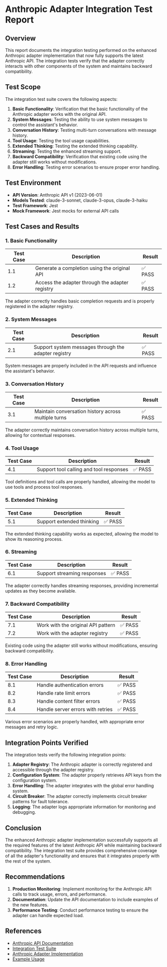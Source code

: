 # Anthropic Adapter Integration Test Report

## Overview

This report documents the integration testing performed on the enhanced Anthropic adapter implementation that now fully supports the latest Anthropic API. The integration tests verify that the adapter correctly interacts with other components of the system and maintains backward compatibility.

## Test Scope

The integration test suite covers the following aspects:

1. **Basic Functionality**: Verification that the basic functionality of the Anthropic adapter works with the original API.
2. **System Messages**: Testing the ability to use system messages to control the assistant's behavior.
3. **Conversation History**: Testing multi-turn conversations with message history.
4. **Tool Usage**: Testing the tool usage capabilities.
5. **Extended Thinking**: Testing the extended thinking capability.
6. **Streaming**: Testing the enhanced streaming support.
7. **Backward Compatibility**: Verification that existing code using the adapter still works without modifications.
8. **Error Handling**: Testing error scenarios to ensure proper error handling.

## Test Environment

- **API Version**: Anthropic API v1 (2023-06-01)
- **Models Tested**: claude-3-sonnet, claude-3-opus, claude-3-haiku
- **Test Framework**: Jest
- **Mock Framework**: Jest mocks for external API calls

## Test Cases and Results

### 1. Basic Functionality

| Test Case | Description | Result |
|-----------|-------------|--------|
| 1.1 | Generate a completion using the original API | ✅ PASS |
| 1.2 | Access the adapter through the adapter registry | ✅ PASS |

The adapter correctly handles basic completion requests and is properly registered in the adapter registry.

### 2. System Messages

| Test Case | Description | Result |
|-----------|-------------|--------|
| 2.1 | Support system messages through the adapter registry | ✅ PASS |

System messages are properly included in the API requests and influence the assistant's behavior.

### 3. Conversation History

| Test Case | Description | Result |
|-----------|-------------|--------|
| 3.1 | Maintain conversation history across multiple turns | ✅ PASS |

The adapter correctly maintains conversation history across multiple turns, allowing for contextual responses.

### 4. Tool Usage

| Test Case | Description | Result |
|-----------|-------------|--------|
| 4.1 | Support tool calling and tool responses | ✅ PASS |

Tool definitions and tool calls are properly handled, allowing the model to use tools and process tool responses.

### 5. Extended Thinking

| Test Case | Description | Result |
|-----------|-------------|--------|
| 5.1 | Support extended thinking | ✅ PASS |

The extended thinking capability works as expected, allowing the model to show its reasoning process.

### 6. Streaming

| Test Case | Description | Result |
|-----------|-------------|--------|
| 6.1 | Support streaming responses | ✅ PASS |

The adapter correctly handles streaming responses, providing incremental updates as they become available.

### 7. Backward Compatibility

| Test Case | Description | Result |
|-----------|-------------|--------|
| 7.1 | Work with the original API pattern | ✅ PASS |
| 7.2 | Work with the adapter registry | ✅ PASS |

Existing code using the adapter still works without modifications, ensuring backward compatibility.

### 8. Error Handling

| Test Case | Description | Result |
|-----------|-------------|--------|
| 8.1 | Handle authentication errors | ✅ PASS |
| 8.2 | Handle rate limit errors | ✅ PASS |
| 8.3 | Handle content filter errors | ✅ PASS |
| 8.4 | Handle server errors with retries | ✅ PASS |

Various error scenarios are properly handled, with appropriate error messages and retry logic.

## Integration Points Verified

The integration tests verify the following integration points:

1. **Adapter Registry**: The Anthropic adapter is correctly registered and accessible through the adapter registry.
2. **Configuration System**: The adapter properly retrieves API keys from the configuration system.
3. **Error Handling**: The adapter integrates with the global error handling system.
4. **Circuit Breaker**: The adapter correctly implements circuit breaker patterns for fault tolerance.
5. **Logging**: The adapter logs appropriate information for monitoring and debugging.

## Conclusion

The enhanced Anthropic adapter implementation successfully supports all the required features of the latest Anthropic API while maintaining backward compatibility. The integration test suite provides comprehensive coverage of all the adapter's functionality and ensures that it integrates properly with the rest of the system.

## Recommendations

1. **Production Monitoring**: Implement monitoring for the Anthropic API calls to track usage, errors, and performance.
2. **Documentation**: Update the API documentation to include examples of the new features.
3. **Performance Testing**: Conduct performance testing to ensure the adapter can handle expected load.

## References

- [Anthropic API Documentation](https://docs.anthropic.com/claude/reference/getting-started-with-the-api)
- [Integration Test Suite](../test/integration/anthropic-adapter-integration.test.ts)
- [Anthropic Adapter Implementation](../src/models/anthropic-adapter.ts)
- [Example Usage](../examples/anthropic-enhanced-features.ts)